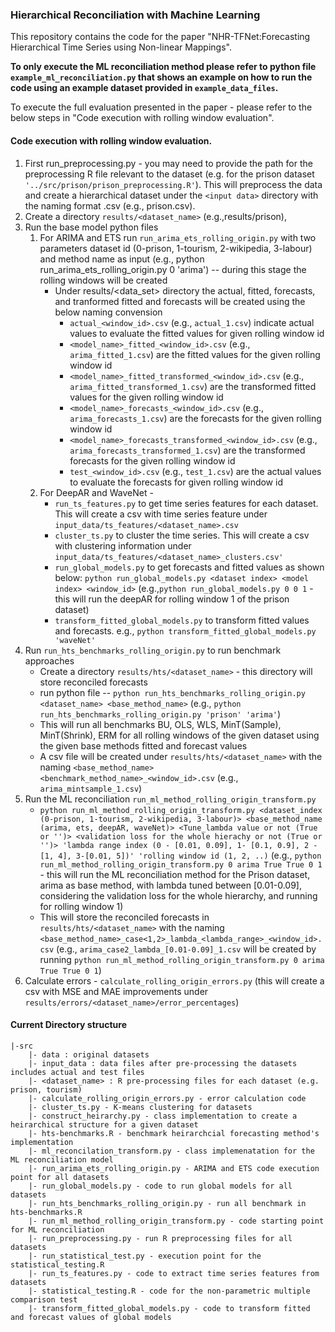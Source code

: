 ### Hierarchical Reconciliation with Machine Learning

This repository contains the code for the paper "NHR-TFNet:Forecasting Hierarchical Time Series using Non-linear Mappings".

**To only execute the ML reconciliation method please refer to python file `example_ml_reconciliation.py` that shows an example on how to run the code using an example dataset provided in `example_data_files`.**

To execute the full evaluation presented in the paper - please refer to the below steps in "Code execution with rolling window evaluation".

#### Code execution with rolling window evaluation.


1. First run_preprocessing.py - you may need to provide the path for the preprocessing R file relevant to the dataset (e.g. for the prison dataset `'../src/prison/prison_preprocessing.R'`). This will preprocess the data and create a hierarchical dataset under the `<input data>` directory with the naming format <dataset>.csv (e.g., prison.csv).
2. Create a directory `results/<dataset_name>` (e.g.,results/prison), 
3. Run the base model python files
   1. For ARIMA and ETS run `run_arima_ets_rolling_origin.py` with two parameters dataset id (0-prison, 1-tourism, 2-wikipedia, 3-labour) and method name as input (e.g., python run_arima_ets_rolling_origin.py 0 'arima') -- during this stage the rolling windows will be created 
      - Under results/<data_set> directory the actual, fitted, forecasts, and tranformed fitted and forecasts will be created using the below naming convension
        - `actual_<window_id>.csv` (e.g., `actual_1.csv`) indicate actual values to evaluate the fitted values for given rolling window id
        - `<model_name>_fitted_<window_id>.csv` (e.g., `arima_fitted_1.csv`) are the fitted values for the given rolling window id
        - `<model_name>_fitted_transformed_<window_id>.csv` (e.g., `arima_fitted_transformed_1.csv`) are the transformed fitted values for the given rolling window id
        - `<model_name>_forecasts_<window_id>.csv` (e.g., `arima_forecasts_1.csv`) are the forecasts for the given rolling window id
        - `<model_name>_forecasts_transformed_<window_id>.csv` (e.g., `arima_forecasts_transformed_1.csv`) are the transformed forecasts for the given rolling window id
        - `test_<window_id>.csv` (e.g., `test_1.csv`) are the actual values to evaluate the forecasts for given rolling window id
   2. For DeepAR and WaveNet - 
      - `run_ts_features.py` to get time series features for each dataset. This will create a csv with time series feature under `input_data/ts_features/<dataset_name>.csv`
      - `cluster_ts.py` to cluster the time series. This will create a csv with clustering information under `input_data/ts_features/<dataset_name>_clusters.csv'` 
      - `run_global_models.py` to get forecasts and fitted values as shown below:
            `python run_global_models.py <dataset index> <model index> <window_id>` (e.g.,`python run_global_models.py 0 0 1` - this will run the deepAR for rolling window 1 of the prison dataset)
      - `transform_fitted_global_models.py` to transform fitted values and forecasts. e.g., `python transform_fitted_global_models.py 'waveNet'` 
4. Run `run_hts_benchmarks_rolling_origin.py` to run benchmark approaches 
    - Create a directory `results/hts/<dataset_name>` - this directory will store reconciled forecasts
    - run python file -- `python run_hts_benchmarks_rolling_origin.py <dataset_name> <base_method_name>` (e.g., `python run_hts_benchmarks_rolling_origin.py 'prison' 'arima'`)
    - This will run all benchmarks BU, OLS, WLS, MinT(Sample), MinT(Shrink), ERM for all rolling windows of the given dataset using the given base methods fitted and forecast values
    - A csv file will be created under `results/hts/<dataset_name>` with the naming `<base_method_name><benchmark_method_name>_<window_id>.csv` (e.g., `arima_mintsample_1.csv`)
5. Run the ML reconciliation `run_ml_method_rolling_origin_transform.py` 
    -  `python run_ml_method_rolling_origin_transform.py <dataset_index (0-prison, 1-tourism, 2-wikipedia, 3-labour)> <base_method_name (arima, ets, deepAR, waveNet)> <Tune_lambda value or not (True or '')> <validation loss for the whole hierachy or not (True or '')> 'lambda range index (0 - [0.01, 0.09], 1- [0.1, 0.9], 2 - [1, 4], 3-[0.01, 5])' 'rolling window id (1, 2, ..)`
       (e.g., `python run_ml_method_rolling_origin_transform.py 0 arima True True 0 1` - this will run the ML reconciliation method for the Prison dataset, arima as base method, with lambda tuned between [0.01-0.09], considering the validation loss for the whole hierarchy, and running for rolling window 1)
    - This will store the reconciled forecasts in `results/hts/<dataset_name>` with the naming `<base_method_name>_case<1,2>_lambda_<lambda_range>_<window_id>.csv`
      (e.g., `arima_case2_lambda_[0.01-0.09]_1.csv` will be created by running `python run_ml_method_rolling_origin_transform.py 0 arima True True 0 1`)
6. Calculate errors - `calculate_rolling_origin_errors.py` (this will create a csv with MSE and MAE improvements under `results/errors/<dataset_name>/error_percentages`) 


#### Current Directory structure
```
|-src
    |- data : original datasets
    |- input_data : data files after pre-processing the datasets includes actual and test files
    |- <dataset_name> : R pre-processing files for each dataset (e.g. prison, tourism)
    |- calculate_rolling_origin_errors.py - error calculation code
    |- cluster_ts.py - K-means clustering for datasets
    |- construct_heirarchy.py - class implementation to create a heirarchical structure for a given dataset
    |- hts-benchmarks.R - benchmark heirarchcial forecasting method's implementation
    |- ml_reconcilation_transform.py - class implemenatation for the ML reconciliation model
    |- run_arima_ets_rolling_origin.py - ARIMA and ETS code execution point for all datasets
    |- run_global_models.py - code to run global models for all datasets
    |- run_hts_benchmarks_rolling_origin.py - run all benchmark in hts-benchmarks.R
    |- run_ml_method_rolling_origin_transform.py - code starting point for ML reconciliation
    |- run_preprocessing.py - run R preprocessing files for all datasets
    |- run_statistical_test.py - execution point for the statistical_testing.R
    |- run_ts_features.py - code to extract time series features from datasets
    |- statistical_testing.R - code for the non-parametric multiple comparison test
    |- transform_fitted_global_models.py - code to transform fitted and forecast values of global models
